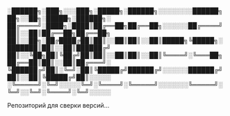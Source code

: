 
░██████╗░███╗░░░███╗░█████╗░██████╗░░░░░░░░██████╗██╗░░██╗░█████╗░██████╗░
██╔════╝░████╗░████║██╔══██╗██╔══██╗░░░░░░██╔════╝██║░░██║██╔══██╗██╔══██╗
██║░░██╗░██╔████╔██║██║░░██║██║░░██║█████╗╚█████╗░███████║██║░░██║██████╔╝
██║░░╚██╗██║╚██╔╝██║██║░░██║██║░░██║╚════╝░╚═══██╗██╔══██║██║░░██║██╔═══╝░
╚██████╔╝██║░╚═╝░██║╚█████╔╝██████╔╝░░░░░░██████╔╝██║░░██║╚█████╔╝██║░░░░░
░╚═════╝░╚═╝░░░░░╚═╝░╚════╝░╚═════╝░░░░░░░╚═════╝░╚═╝░░╚═╝░╚════╝░╚═╝░░░░░

Репозиторий для сверки версий...